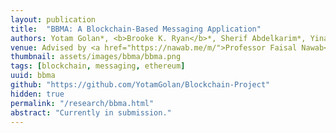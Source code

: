```yaml
---
layout: publication
title:  "BBMA: A Blockchain-Based Messaging Application"
authors: Yotam Golan*, <b>Brooke K. Ryan</b>*, Sherif Abdelkarim*, Yinan Zhao, Ahmad Showail, and Faisal Nawab
venue: Advised by <a href="https://nawab.me/m/">Professor Faisal Nawab</a>; 2022
thumbnail: assets/images/bbma/bbma.png
tags: [blockchain, messaging, ethereum]
uuid: bbma
github: "https://github.com/YotamGolan/Blockchain-Project"
hidden: true
permalink: "/research/bbma.html"
abstract: "Currently in submission."
---
```

